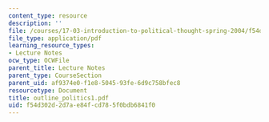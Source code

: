 ```yaml
---
content_type: resource
description: ''
file: /courses/17-03-introduction-to-political-thought-spring-2004/f54d302d2d7ae84fcd785f0bdb6841f0_outline_politics1.pdf
file_type: application/pdf
learning_resource_types:
- Lecture Notes
ocw_type: OCWFile
parent_title: Lecture Notes
parent_type: CourseSection
parent_uid: af9374e0-f1e8-5045-93fe-6d9c758bfec8
resourcetype: Document
title: outline_politics1.pdf
uid: f54d302d-2d7a-e84f-cd78-5f0bdb6841f0
---
```

